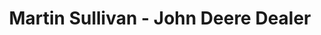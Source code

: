 ---
title: "Martin Sullivan - John Deere Dealer"
url: /galesburg/martin-sullivan-john-deere-dealer/
shop: agrarian
---